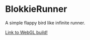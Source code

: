 # BlokkieRunner

A simple flappy bird like infinite runner.

[Link to WebGL build!](http://24831.hosts.ma-cloud.nl/BlokkieRunner/index.html)
